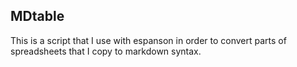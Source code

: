 ## MDtable

This is a script that I use with espanson in order to convert parts of spreadsheets that I copy to markdown syntax.
